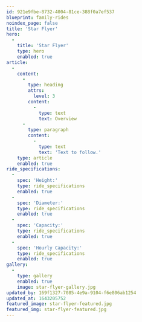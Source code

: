 ```yaml
---
id: 921e9fbe-8732-4004-81ce-388f0a7ef537
blueprint: family-rides
noindex_page: false
title: 'Star Flyer'
hero:
  -
    title: 'Star Flyer'
    type: hero
    enabled: true
article:
  -
    content:
      -
        type: heading
        attrs:
          level: 3
        content:
          -
            type: text
            text: Overview
      -
        type: paragraph
        content:
          -
            type: text
            text: 'Text to follow.'
    type: article
    enabled: true
ride_specifications:
  -
    spec: 'Height:'
    type: ride_specifications
    enabled: true
  -
    spec: 'Diameter:'
    type: ride_specifications
    enabled: true
  -
    spec: 'Capacity:'
    type: ride_specifications
    enabled: true
  -
    spec: 'Hourly Capacity:'
    type: ride_specifications
    enabled: true
gallery:
  -
    type: gallery
    enabled: true
    image: star-flyer-gallery.jpg
updated_by: 169f1327-7085-4e9a-9104-f6e806ab1254
updated_at: 1643205752
featured_image: star-flyer-featured.jpg
featured_img: star-flyer-featured.jpg
---
```

